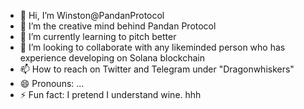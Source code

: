 - 👋 Hi, I’m Winston@PandanProtocol
- 👀 I’m the creative mind behind Pandan Protocol
- 🌱 I’m currently learning to pitch better
- 💞️ I’m looking to collaborate with any likeminded person who has experience developing on Solana blockchain
- 📫 How to reach on Twitter and Telegram under "Dragonwhiskers"
- 😄 Pronouns: ...
- ⚡ Fun fact: I pretend I understand wine. hhh

<!---
PandanProtocol/PandanProtocol is a ✨ special ✨ repository because its `README.md` (this file) appears on your GitHub profile.
You can click the Preview link to take a look at your changes.
--->
